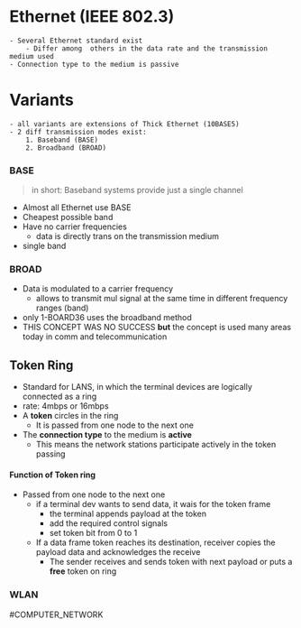 # Ethernet (IEEE 802.3)
	- Several Ethernet standard exist 
		- Differ among  others in the data rate and the transmission medium used
	- Connection type to the medium is passive
# Variants
	- all variants are extensions of Thick Ethernet (10BASE5)
	- 2 diff transmission modes exist:
		1. Baseband (BASE)
		2. Broadband (BROAD)
### BASE
> in short:
> Baseband systems provide just a single channel

- Almost all Ethernet use BASE
- Cheapest possible band
- Have no carrier frequencies
	- data is directly trans on the transmission medium
- single band
### BROAD
- Data is modulated to a carrier frequency
	- allows to transmit mul signal at the same time in different frequency ranges (band)
- only 1-BOARD36 uses the broadband method
- THIS CONCEPT WAS NO SUCCESS **but** the concept is used many areas today in comm and telecommunication
## Token Ring
- Standard for LANS, in which the terminal devices are logically connected as a ring
- rate: 4mbps or 16mbps
- A **token** circles in the ring
	- It is passed from one node to the next one
- The **connection type** to the medium is **active**
	- This  means the network stations participate actively in the token passing
#### Function of Token ring
- Passed from one node to the next one
	- if a terminal dev wants to send data, it wais for the token frame
		- the terminal appends payload at the token
		- add the required control signals
		- set token bit from 0 to 1
	- If a data frame token reaches its destination, receiver copies the payload data and acknowledges the receive
		- The sender receives and sends token with next payload or puts a **free** token on ring
### WLAN

#COMPUTER_NETWORK
